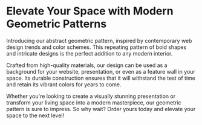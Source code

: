 <!--font:Poppins-->

# Elevate Your Space with Modern Geometric Patterns

Introducing our abstract geometric pattern, inspired by contemporary web design trends and color schemes. This repeating pattern of bold shapes and intricate designs is the perfect addition to any modern interior.

Crafted from high-quality materials, our design can be used as a background for your website, presentation, or even as a feature wall in your space. Its durable construction ensures that it will withstand the test of time and retain its vibrant colors for years to come.

Whether you're looking to create a visually stunning presentation or transform your living space into a modern masterpiece, our geometric pattern is sure to impress. So why wait? Order yours today and elevate your space to the next level!

<!--

Write me markdown content of website with wallpaper:

"A wallpaper with a repeating pattern of abstract geometric shapes and patterns, inspired by web design trends and color schemes."

The header of the page should not be copy of the text but rather a real content of the website which is using this wallpaper.


---


# Geometric Wallpaper for Modern Interiors

Enhance the modern look of your home or office with our abstract geometric wallpaper. Inspired by contemporary web design trends and color schemes, this wallpaper features a repeating pattern of bold shapes and intricate patterns that will add depth and texture to any space.

Crafted from high-quality materials, our wallpaper is easy to install and maintain, making it the perfect choice for busy households and commercial spaces. Its durable construction ensures that it will withstand the test of time and retain its vibrant colors for years to come.

Whether you're looking to create a feature wall or add a touch of visual interest to an entire room, our geometric wallpaper is sure to impress. So why wait? Order yours today and start transforming your space into a modern masterpiece!


---


Heading should not include word "wallpaper". The website should not be about the wallpaper itself, wallpaper is just a related background, rewrite whole content.


---


# Elevate Your Space with Modern Geometric Design

Introducing a new way to add depth and texture to your home or office - our abstract geometric pattern inspired by contemporary web design trends and color schemes. This repeating pattern of bold shapes and intricate designs is the perfect addition to any modern interior.

Crafted from high-quality materials, our design can be used as a background for your website, presentation, or even as a feature wall in your space. Its durable construction ensures that it will withstand the test of time and retain its vibrant colors for years to come.

Whether you're looking to create a visually stunning presentation or transform your living space into a modern masterpiece, our geometric design is sure to impress. So why wait? Order yours today and elevate your space to the next level!


---


Heading is too long, rewrite whole content.


---


# Modern Geometric Design for Your Space

Add a touch of modern sophistication to your home or office with our abstract geometric pattern. Inspired by contemporary web design trends and color schemes, this repeating pattern of bold shapes and intricate designs will elevate any interior.

Crafted from high-quality materials, our design can be used as a background for your website, presentation, or even as a feature wall in your space. Its durable construction ensures that it will withstand the test of time and retain its vibrant colors for years to come.

Whether you're looking to create a visually stunning presentation or transform your living space into a modern masterpiece, our geometric design is sure to impress. So why wait? Order yours today and take your space to the next level!


---


Heading is too long, rewrite whole content.


---


Heading is too long, rewrite whole content.


---


# Elevate Your Space with Modern Geometric Patterns

Introducing our abstract geometric pattern, inspired by contemporary web design trends and color schemes. This repeating pattern of bold shapes and intricate designs is the perfect addition to any modern interior.

Crafted from high-quality materials, our design can be used as a background for your website, presentation, or even as a feature wall in your space. Its durable construction ensures that it will withstand the test of time and retain its vibrant colors for years to come.

Whether you're looking to create a visually stunning presentation or transform your living space into a modern masterpiece, our geometric pattern is sure to impress. So why wait? Order yours today and elevate your space to the next level!


---


Write me a Google font which is best fitting for the website.

Pick from the list:
- Dancing Script
- Poppins
- Barlow Condensed
- Great Vibes
- Raleway
- Orbitron
- Roboto
- Lobster
- Inter
- Playfair Display
- Open Sans
- Exo 2
- Alegreya
- Montserrat
- Futura
- IBM Plex Sans
- Lato


Write just the font name nothing else.


---


Poppins

-->
